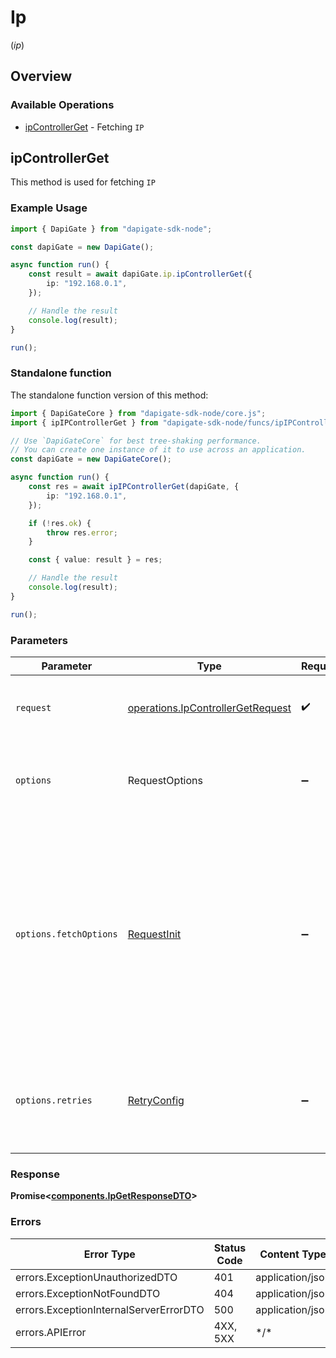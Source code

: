 # Ip

(_ip_)

## Overview

### Available Operations

- [ipControllerGet](#ipcontrollerget) - Fetching `IP`

## ipControllerGet

This method is used for fetching `IP`

### Example Usage

```typescript
import { DapiGate } from "dapigate-sdk-node";

const dapiGate = new DapiGate();

async function run() {
	const result = await dapiGate.ip.ipControllerGet({
		ip: "192.168.0.1",
	});

	// Handle the result
	console.log(result);
}

run();
```

### Standalone function

The standalone function version of this method:

```typescript
import { DapiGateCore } from "dapigate-sdk-node/core.js";
import { ipIPControllerGet } from "dapigate-sdk-node/funcs/ipIPControllerGet.js";

// Use `DapiGateCore` for best tree-shaking performance.
// You can create one instance of it to use across an application.
const dapiGate = new DapiGateCore();

async function run() {
	const res = await ipIPControllerGet(dapiGate, {
		ip: "192.168.0.1",
	});

	if (!res.ok) {
		throw res.error;
	}

	const { value: result } = res;

	// Handle the result
	console.log(result);
}

run();
```

### Parameters

| Parameter              | Type                                                                                    | Required           | Description                                                                                                                                                                    |
| ---------------------- | --------------------------------------------------------------------------------------- | ------------------ | ------------------------------------------------------------------------------------------------------------------------------------------------------------------------------ |
| `request`              | [operations.IpControllerGetRequest](../../models/operations/ipcontrollergetrequest.md)  | :heavy_check_mark: | The request object to use for the request.                                                                                                                                     |
| `options`              | RequestOptions                                                                          | :heavy_minus_sign: | Used to set various options for making HTTP requests.                                                                                                                          |
| `options.fetchOptions` | [RequestInit](https://developer.mozilla.org/en-US/docs/Web/API/Request/Request#options) | :heavy_minus_sign: | Options that are passed to the underlying HTTP request. This can be used to inject extra headers for examples. All `Request` options, except `method` and `body`, are allowed. |
| `options.retries`      | [RetryConfig](../../lib/utils/retryconfig.md)                                           | :heavy_minus_sign: | Enables retrying HTTP requests under certain failure conditions.                                                                                                               |

### Response

**Promise\<[components.IpGetResponseDTO](../../models/components/ipgetresponsedto.md)\>**

### Errors

| Error Type                             | Status Code | Content Type     |
| -------------------------------------- | ----------- | ---------------- |
| errors.ExceptionUnauthorizedDTO        | 401         | application/json |
| errors.ExceptionNotFoundDTO            | 404         | application/json |
| errors.ExceptionInternalServerErrorDTO | 500         | application/json |
| errors.APIError                        | 4XX, 5XX    | \*/\*            |
